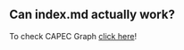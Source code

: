 ## Can index.md actually work?
<p>To check CAPEC Graph <a href="https://misterbugs.github.io/dataviz-public/capec_graph.html">click here</a>!</p>